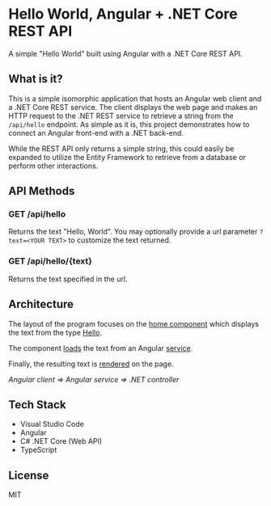 Hello World, Angular + .NET Core REST API
=========================================

A simple "Hello World" built using Angular with a .NET Core REST API.

## What is it?

This is a simple isomorphic application that hosts an Angular web client and a .NET Core REST service. The client displays the web page and makes an HTTP request to the .NET REST service to retrieve a string from the `/api/hello` endpoint. As simple as it is, this project demonstrates how to connect an Angular front-end with a .NET back-end.

While the REST API only returns a simple string, this could easily be expanded to utilize the Entity Framework to retrieve from a database or perform other interactions.

## API Methods

### GET /api/hello

Returns the text "Hello, World". You may optionally provide a url parameter `?text=<YOUR TEXT>` to customize the text returned.

### GET /api/hello/{text}

Returns the text specified in the url.

## Architecture

The layout of the program focuses on the [home component](https://github.com/agray/hello-angular/blob/main/client/src/app/home/home.component.html) which displays the text from the type [Hello](https://github.com/agray/hello-angular/blob/main/client/src/app/hello.ts).

The component [loads](https://github.com/agray/hello-angular/blob/main/client/src/app/home/home.component.ts#L17) the text from an Angular [service](https://github.com/agray/hello-angular/blob/main/client/src/app/hello.service.ts#L14).

Finally, the resulting text is [rendered](https://github.com/agray/hello-angular/blob/main/client/src/app/home/home.component.html#L2) on the page.

*Angular client => Angular service => .NET controller*

## Tech Stack

- Visual Studio Code
- Angular
- C# .NET Core (Web API)
- TypeScript

## License

MIT